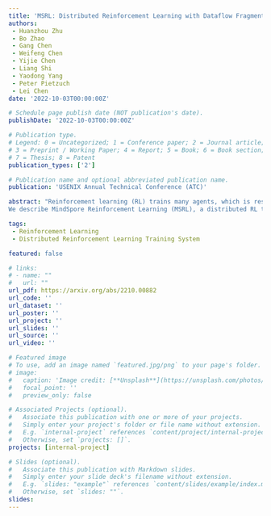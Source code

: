 ```yaml
---
title: 'MSRL: Distributed Reinforcement Learning with Dataflow Fragments'
authors:
 - Huanzhou Zhu
 - Bo Zhao
 - Gang Chen
 - Weifeng Chen
 - Yijie Chen
 - Liang Shi
 - Yaodong Yang
 - Peter Pietzuch
 - Lei Chen
date: '2022-10-03T00:00:00Z'

# Schedule page publish date (NOT publication's date).
publishDate: '2022-10-03T00:00:00Z'

# Publication type.
# Legend: 0 = Uncategorized; 1 = Conference paper; 2 = Journal article;
# 3 = Preprint / Working Paper; 4 = Report; 5 = Book; 6 = Book section;
# 7 = Thesis; 8 = Patent
publication_types: ['2']

# Publication name and optional abbreviated publication name.
publication: 'USENIX Annual Technical Conference (ATC)'

abstract: "Reinforcement learning (RL) trains many agents, which is resource-intensive and must scale to large GPU clusters. Different RL training algorithms offer different opportunities for distributing and parallelising the computation. Yet, current distributed RL systems tie the definition of RL algorithms to their distributed execution: they hard-code particular distribution strategies and only accelerate specific parts of the computation (e.g. policy network updates) on GPU workers. Fundamentally, current systems lack abstractions that decouple RL algorithms from their execution.
We describe MindSpore Reinforcement Learning (MSRL), a distributed RL training system that supports distribution policies that govern how RL training computation is parallelised and distributed on cluster resources, without requiring changes to the algorithm implementation. MSRL introduces the new abstraction of a fragmented dataflow graph, which maps Python functions from an RL algorithm's training loop to parallel computational fragments. Fragments are executed on different devices by translating them to low-level dataflow representations, e.g. computational graphs as supported by deep learning engines, CUDA implementations or multi-threaded CPU processes. We show that MSRL subsumes the distribution strategies of existing systems, while scaling RL training to 64 GPUs."

tags:
 - Reinforcement Learning
 - Distributed Reinforcement Learning Training System

featured: false

# links:
# - name: ""
#   url: ""
url_pdf: https://arxiv.org/abs/2210.00882
url_code: ''
url_dataset: ''
url_poster: ''
url_project: ''
url_slides: ''
url_source: ''
url_video: ''

# Featured image
# To use, add an image named `featured.jpg/png` to your page's folder.
# image:
#   caption: 'Image credit: [**Unsplash**](https://unsplash.com/photos/jdD8gXaTZsc)'
#   focal_point: ''
#   preview_only: false

# Associated Projects (optional).
#   Associate this publication with one or more of your projects.
#   Simply enter your project's folder or file name without extension.
#   E.g. `internal-project` references `content/project/internal-project/index.md`.
#   Otherwise, set `projects: []`.
projects: [internal-project]

# Slides (optional).
#   Associate this publication with Markdown slides.
#   Simply enter your slide deck's filename without extension.
#   E.g. `slides: "example"` references `content/slides/example/index.md`.
#   Otherwise, set `slides: ""`.
slides:
---
```

